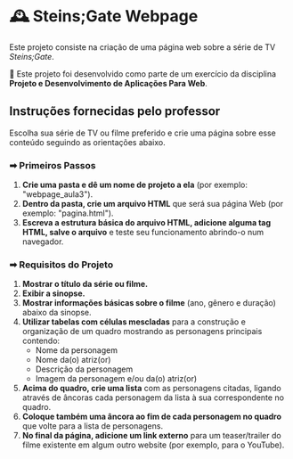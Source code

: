 # 🕰️ Steins;Gate Webpage

Este projeto consiste na criação de uma página web sobre a série de TV *Steins;Gate*.

📌 Este projeto foi desenvolvido como parte de um exercício da disciplina **Projeto e Desenvolvimento de Aplicações Para Web**.

## Instruções fornecidas pelo professor

Escolha sua série de TV ou filme preferido e crie uma página sobre esse conteúdo seguindo as orientações abaixo.

### ➡ Primeiros Passos

1. **Crie uma pasta e dê um nome de projeto a ela** (por exemplo: "webpage_aula3").
2. **Dentro da pasta, crie um arquivo HTML** que será sua página Web (por exemplo: "pagina.html").
3. **Escreva a estrutura básica do arquivo HTML, adicione alguma tag HTML, salve o arquivo** e teste seu funcionamento abrindo-o num navegador.

### ➡ Requisitos do Projeto

1. **Mostrar o título da série ou filme.**
2. **Exibir a sinopse.**
3. **Mostrar informações básicas sobre o filme** (ano, gênero e duração) abaixo da sinopse.
4. **Utilizar tabelas com células mescladas** para a construção e organização de um quadro mostrando as personagens principais contendo:
   - Nome da personagem
   - Nome da(o) atriz(or)
   - Descrição da personagem
   - Imagem da personagem e/ou da(o) atriz(or)
5. **Acima do quadro, crie uma lista** com as personagens citadas, ligando através de âncoras cada personagem da lista à sua correspondente no quadro.
6. **Coloque também uma âncora ao fim de cada personagem no quadro** que volte para a lista de personagens.
7. **No final da página, adicione um link externo** para um teaser/trailer do filme existente em algum outro website (por exemplo, para o YouTube).
